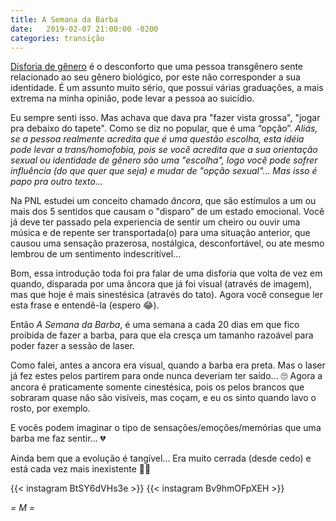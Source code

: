```yaml
---
title: A Semana da Barba
date:   2019-02-07 21:00:00 -0200
categories: transição
---
```


[Disforia de gênero](https://en.wikipedia.org/wiki/Gender_dysphoria) é o desconforto que uma pessoa transgênero sente relacionado ao seu gênero biológico, por este não corresponder a sua identidade. É um assunto muito sério, que possui várias graduações, a mais extrema na minha opinião, pode levar a pessoa ao suicídio.

Eu sempre senti isso. Mas achava que dava pra "fazer vista grossa", "jogar pra debaixo do tapete". Como se diz no popular, que é uma “opção”. _Aliás, se a pessoa realmente acredita que é uma questão escolha, esta idéia pode levar a trans/homofobia, pois se você acredita que a sua orientação sexual ou identidade de gênero são uma "escolha", logo você pode sofrer influência (do que quer que seja) e mudar de "opção sexual"... Mas isso é papo pra outro texto..._

Na PNL estudei um conceito chamado _âncora_, que são estímulos a um ou mais dos 5 sentidos que causam o "disparo" de um estado emocional. Você já deve ter passado pela experiencia de sentir um cheiro ou ouvir uma música e de repente ser transportada(o) para uma situação anterior, que causou uma sensação prazerosa, nostálgica, desconfortável, ou ate mesmo lembrou de um sentimento indescritível...

Bom, essa introdução toda foi pra falar de uma disforia que volta de vez em quando, disparada por uma âncora que já foi visual (através de imagem), mas que hoje é mais sinestésica (através do tato). Agora você consegue ler esta frase e entendê-la (espero 😂).

Então *A Semana da Barba*, é uma semana a cada 20 dias em que fico proibida de fazer a barba, para que ela cresça um tamanho razoável para poder fazer a sessão de laser.

Como falei, antes a ancora era visual, quando a barba era preta. Mas o laser já fez estes pelos partirem para onde nunca deveriam ter saído... 🙄
Agora a ancora é praticamente somente cinestésica, pois os pelos brancos que sobraram quase não são visíveis, mas coçam, e eu os sinto quando lavo o rosto, por exemplo.

E vocês podem imaginar o tipo de sensações/emoções/memórias que uma barba me faz sentir... 💔

Ainda bem que a evolução é tangível... Era muito cerrada (desde cedo) e está cada vez mais inexistente 🙏🏻

{{< instagram BtSY6dVHs3e >}}
{{< instagram Bv9hmOFpXEH >}}

_= M =_
